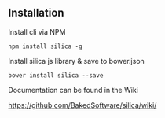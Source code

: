 ## Installation
Install cli via NPM
```
npm install silica -g
```

Install silica js library & save to bower.json
```
bower install silica --save
```

Documentation can be found in the Wiki

https://github.com/BakedSoftware/silica/wiki/